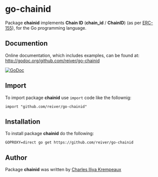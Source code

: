 # go-chainid

Package **chainid** implements **Chain ID** (**chain_id** / **ChainID**) (as per [ERC-155](https://eips.ethereum.org/EIPS/eip-155)), for the Go programming language.

## Documention

Online documentation, which includes examples, can be found at: http://godoc.org/github.com/reiver/go-chainid

[![GoDoc](https://godoc.org/github.com/reiver/go-chainid?status.svg)](https://godoc.org/github.com/reiver/go-chainid)

## Import

To import package **chainid** use `import` code like the follownig:
```
import "github.com/reiver/go-chainid"
```

## Installation

To install package **chainid** do the following:
```
GOPROXY=direct go get https://github.com/reiver/go-chainid
```

## Author

Package **chainid** was written by [Charles Iliya Krempeaux](http://reiver.link)
